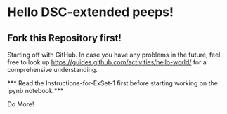 # Hello DSC-extended peeps!

## Fork this Repository first!

Starting off with GitHub.
In case you have any problems in the future, feel free to look up https://guides.github.com/activities/hello-world/
for a comprehensive understanding.

*** Read the Instructions-for-ExSet-1 first before starting working on the ipynb notebook ***

Do More!
